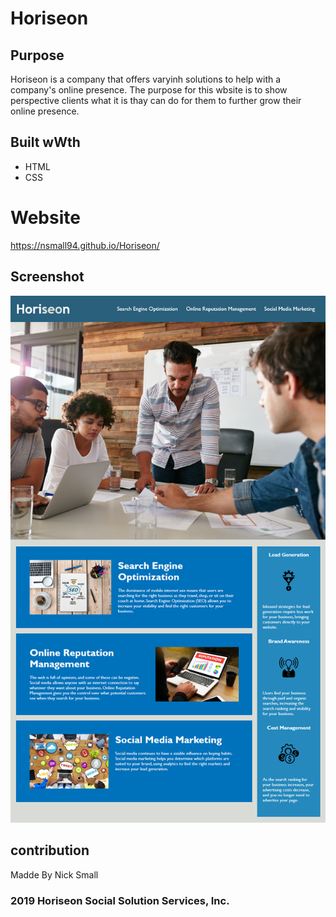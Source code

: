 # Horiseon

## Purpose
Horiseon is a company that offers varyinh solutions to help with a company's 
online presence. The purpose for this wbsite is to show perspective clients what it is
thay can do for them to further grow their online presence.

## Built wWth
* HTML
* CSS

# Website
https://nsmall94.github.io/Horiseon/

## Screenshot
![Horiseon Webpage screenshot](assets/images/screenshot.png)

## contribution
Madde By Nick Small

### 2019 Horiseon Social Solution Services, Inc.